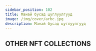 ```yaml
---
sidebar_position: 102
title: Манай бусад цуглуулгууд
image: /img/cover/arbc.jpg
description: Манай бусад цуглуулгууд
---
```


## OTHER NFT COLLECTIONS
